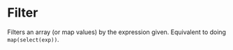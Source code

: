 # Filter

Filters an array (or map values) by the expression given. Equivalent to doing `map(select(exp))`.

